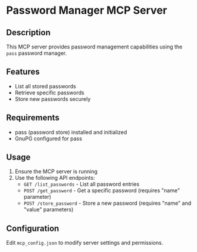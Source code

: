 # Password Manager MCP Server

## Description
This MCP server provides password management capabilities using the `pass` password manager.

## Features
- List all stored passwords
- Retrieve specific passwords
- Store new passwords securely

## Requirements
- pass (password store) installed and initialized
- GnuPG configured for pass

## Usage
1. Ensure the MCP server is running
2. Use the following API endpoints:
   - `GET /list_passwords` - List all password entries
   - `POST /get_password` - Get a specific password (requires "name" parameter)
   - `POST /store_password` - Store a new password (requires "name" and "value" parameters)

## Configuration
Edit `mcp_config.json` to modify server settings and permissions.
